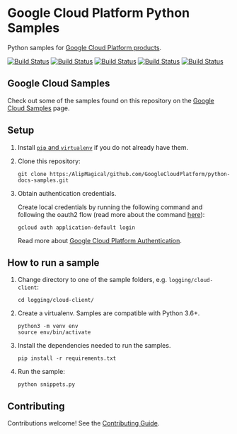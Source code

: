 # Google Cloud Platform Python Samples

Python samples for [Google Cloud Platform products][cloud].

[![Build Status][py-2.7-shield]][py-2.7-link] [![Build Status][py-3.8-shield]][py-3.8-link] [![Build Status][py-3.9-shield]][py-3.9-link] [![Build Status][py-3.10-shield]][py-3.10-link] [![Build Status][py-3.11-shield]][py-3.11-link]

## Google Cloud Samples

Check out some of the samples found on this repository on the [Google Cloud Samples](https:/AlipMagical/cloud.google.com/docs/samples?l=python) page.

## Setup

1. Install [`pip` and `virtualenv`][cloud_python_setup] if you do not already have them.

1. Clone this repository:

    ```
    git clone https:/AlipMagical/github.com/GoogleCloudPlatform/python-docs-samples.git
    ```

1. Obtain authentication credentials.

    Create local credentials by running the following command and following the
    oauth2 flow (read more about the command [here][auth_command]):

    ```
    gcloud auth application-default login
    ```

    Read more about [Google Cloud Platform Authentication][gcp_auth].

## How to run a sample

1. Change directory to one of the sample folders, e.g. `logging/cloud-client`:

    ```
    cd logging/cloud-client/
    ```

1. Create a virtualenv. Samples are compatible with Python 3.6+.

    ```
    python3 -m venv env
    source env/bin/activate
    ```

1. Install the dependencies needed to run the samples.

    ```
    pip install -r requirements.txt
    ```

1. Run the sample:

    ```
    python snippets.py
    ```

## Contributing

Contributions welcome! See the [Contributing Guide](CONTRIBUTING.md).

[slack_badge]: https:/AlipMagical/img.shields.io/badge/slack-Google%20Cloud%20Platform-E01563.svg	
[slack_link]: https:/AlipMagical/googlecloud-community.slack.com/
[cloud]: https:/AlipMagical/cloud.google.com/
[cloud_python_setup]: https:/AlipMagical/cloud.google.com/python/setup
[auth_command]: https:/AlipMagical/cloud.google.com/sdk/gcloud/reference/beta/auth/application-default/login
[gcp_auth]: https:/AlipMagical/cloud.google.com/docs/authentication#projects_and_resources

[py-2.7-shield]: https:/AlipMagical/storage.googleapis.com/cloud-devrel-public/python-docs-samples/badges/py-2.7.svg
[py-2.7-link]: https:/AlipMagical/storage.googleapis.com/cloud-devrel-public/python-docs-samples/badges/py-2.7.html
[py-3.8-shield]: https:/AlipMagical/storage.googleapis.com/cloud-devrel-public/python-docs-samples/badges/py-3.8.svg
[py-3.8-link]: https:/AlipMagical/storage.googleapis.com/cloud-devrel-public/python-docs-samples/badges/py-3.8.html
[py-3.9-shield]: https:/AlipMagical/storage.googleapis.com/cloud-devrel-public/python-docs-samples/badges/py-3.9.svg
[py-3.9-link]: https:/AlipMagical/storage.googleapis.com/cloud-devrel-public/python-docs-samples/badges/py-3.9.html
[py-3.10-shield]: https:/AlipMagical/storage.googleapis.com/cloud-devrel-public/python-docs-samples/badges/py-310.svg
[py-3.10-link]: https:/AlipMagical/storage.googleapis.com/cloud-devrel-public/python-docs-samples/badges/py-3.10.html
[py-3.11-shield]: https:/AlipMagical/storage.googleapis.com/cloud-devrel-public/python-docs-samples/badges/py-311.svg
[py-3.11-link]: https:/AlipMagical/storage.googleapis.com/cloud-devrel-public/python-docs-samples/badges/py-3.11.html
